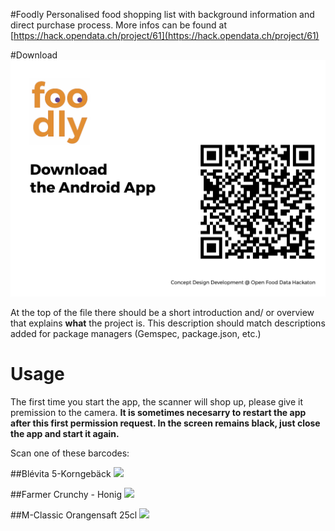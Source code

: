 #Foodly
Personalised food shopping list with background information and direct purchase process. More infos can be found at [https://hack.opendata.ch/project/61](https://hack.opendata.ch/project/61)

 
#Download
![alt tag](https://github.com/AndreasGassmann/AllAboutFood/raw/master/_presentation/images/intro.png)

At the top of the file there should be a short introduction and/ or overview that explains **what** the project is. This description should match descriptions added for package managers (Gemspec, package.json, etc.)

# Usage

The first time you start the app, the scanner will shop up, please give it premission to the camera. <b>It is sometimes necesarry to restart the app after this first permission request. In the screen remains black, just close the app and start it again.</b>

Scan one of these barcodes:

##Blévita 5-Korngebäck
<img height="150px" src="https://cdn.rawgit.com/AndreasGassmann/AllAboutFood/master/_presentation/barcodes/belvita.svg">

##Farmer Crunchy - Honig
<img height="150px" src="https://cdn.rawgit.com/AndreasGassmann/AllAboutFood/master/_presentation/barcodes/farmer.svg">

##M-Classic Orangensaft 25cl
<img height="150px" src="https://cdn.rawgit.com/AndreasGassmann/AllAboutFood/master/_presentation/barcodes/icetea.svg">
